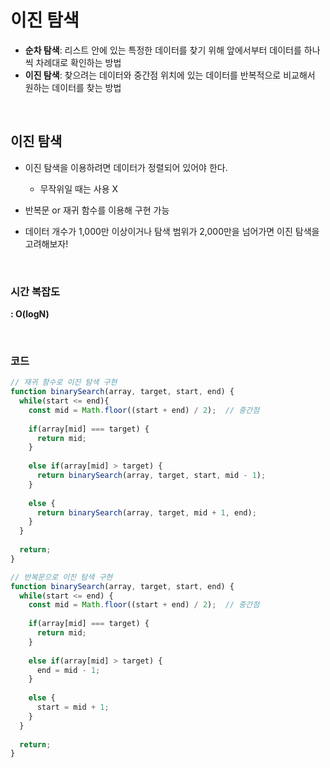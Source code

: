 # 이진 탐색

- **순차 탐색**: 리스트 안에 있는 특정한 데이터를 찾기 위해 앞에서부터 데이터를 하나씩 차례대로 확인하는 방법
- **이진 탐색**: 찾으려는 데이터와 중간점 위치에 있는 데이터를 반복적으로 비교해서 원하는 데이터를 찾는 방법

<br>

## 이진 탐색

- 이진 탐색을 이용하려면 데이터가 정렬되어 있어야 한다. 
  - 무작위일 때는 사용 X

- 반복문 or 재귀 함수를 이용해 구현 가능

- 데이터 개수가 1,000만 이상이거나 탐색 범위가 2,000만을 넘어가면 이진 탐색을 고려해보자!

<br>

### 시간 복잡도

**: O(logN)**

<br>

### 코드

```javascript
// 재귀 함수로 이진 탐색 구현
function binarySearch(array, target, start, end) {
  while(start <= end){
    const mid = Math.floor((start + end) / 2);  // 중간점
    
    if(array[mid] === target) {
      return mid;
    }
    
    else if(array[mid] > target) {
      return binarySearch(array, target, start, mid - 1);
    }
    
    else {
      return binarySearch(array, target, mid + 1, end);
    }
  }
  
  return;
}
```

```javascript
// 반복문으로 이진 탐색 구현
function binarySearch(array, target, start, end) {
  while(start <= end) {
    const mid = Math.floor((start + end) / 2);  // 중간점
    
    if(array[mid] === target) {
      return mid;
    }
    
    else if(array[mid] > target) {
      end = mid - 1;
    }
    
    else {
      start = mid + 1;
    }
  }
  
  return;
}
```

